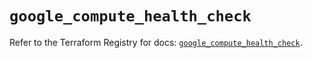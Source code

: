 # `google_compute_health_check`

Refer to the Terraform Registry for docs: [`google_compute_health_check`](https://registry.terraform.io/providers/hashicorp/google-beta/5.41.0/docs/resources/google_compute_health_check).
